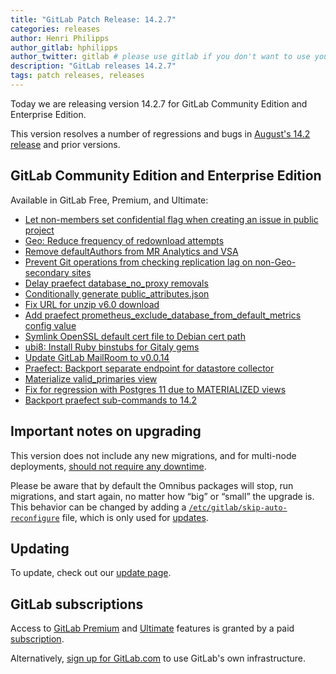 ```yaml
---
title: "GitLab Patch Release: 14.2.7"
categories: releases
author: Henri Philipps
author_gitlab: hphilipps
author_twitter: gitlab # please use gitlab if you don't want to use your own
description: "GitLab releases 14.2.7"
tags: patch releases, releases
---
```


<!-- For detailed instructions on how to complete this, please see https://gitlab.com/gitlab-org/release/docs/blob/master/general/patch/blog-post.md -->

Today we are releasing version 14.2.7 for GitLab Community Edition and Enterprise Edition.

This version resolves a number of regressions and bugs in
[August's 14.2 release](/releases/2021/08/22/gitlab-14-2-released/) and
prior versions.

## GitLab Community Edition and Enterprise Edition

Available in GitLab Free, Premium, and Ultimate:

- [Let non-members set confidential flag when creating an issue in public project](https://gitlab.com/gitlab-org/gitlab/-/merge_requests/68459)
- [Geo: Reduce frequency of redownload attempts](https://gitlab.com/gitlab-org/gitlab/-/merge_requests/70329)
- [Remove defaultAuthors from MR Analytics and VSA](https://gitlab.com/gitlab-org/gitlab/-/merge_requests/72492)
- [Prevent Git operations from checking replication lag on non-Geo-secondary sites](https://gitlab.com/gitlab-org/gitlab/-/merge_requests/73952)
- [Delay praefect database_no_proxy removals](https://gitlab.com/gitlab-org/omnibus-gitlab/-/merge_requests/5647)
- [Conditionally generate public_attributes.json](https://gitlab.com/gitlab-org/omnibus-gitlab/-/merge_requests/5674)
- [Fix URL for unzip v6.0 download](https://gitlab.com/gitlab-org/omnibus-gitlab/-/merge_requests/5705)
- [Add praefect prometheus_exclude_database_from_default_metrics config value](https://gitlab.com/gitlab-org/omnibus-gitlab/-/merge_requests/5740)
- [Symlink OpenSSL default cert file to Debian cert path](https://gitlab.com/gitlab-org/build/CNG/-/merge_requests/784)
- [ubi8: Install Ruby binstubs for Gitaly gems](https://gitlab.com/gitlab-org/build/CNG/-/merge_requests/808)
- [Update GitLab MailRoom to v0.0.14](https://gitlab.com/gitlab-org/build/CNG/-/merge_requests/802)
- [Praefect: Backport separate endpoint for datastore collector](https://gitlab.com/gitlab-org/gitaly/-/merge_requests/4096)
- [Materialize valid_primaries view](https://gitlab.com/gitlab-org/gitaly/-/merge_requests/4088)
- [Fix for regression with Postgres 11 due to MATERIALIZED views](https://gitlab.com/gitlab-org/gitaly/-/merge_requests/4119)
- [Backport praefect sub-commands to 14.2](https://gitlab.com/gitlab-org/gitaly/-/merge_requests/4072)

## Important notes on upgrading

This version does not include any new migrations, and for multi-node deployments, [should not require any downtime](https://docs.gitlab.com/ee/update/#upgrading-without-downtime).

Please be aware that by default the Omnibus packages will stop, run migrations,
and start again, no matter how “big” or “small” the upgrade is. This behavior
can be changed by adding a [`/etc/gitlab/skip-auto-reconfigure`](http://docs.gitlab.com/omnibus/update/README.html) file,
which is only used for [updates](https://docs.gitlab.com/omnibus/update/README.html).

## Updating

To update, check out our [update page](/update/).

## GitLab subscriptions

Access to [GitLab Premium](/pricing/premium/) and [Ultimate](/pricing/ultimate/) features is granted by a paid [subscription](/pricing/).

Alternatively, [sign up for GitLab.com](https://gitlab.com/users/sign_in)
to use GitLab's own infrastructure.
